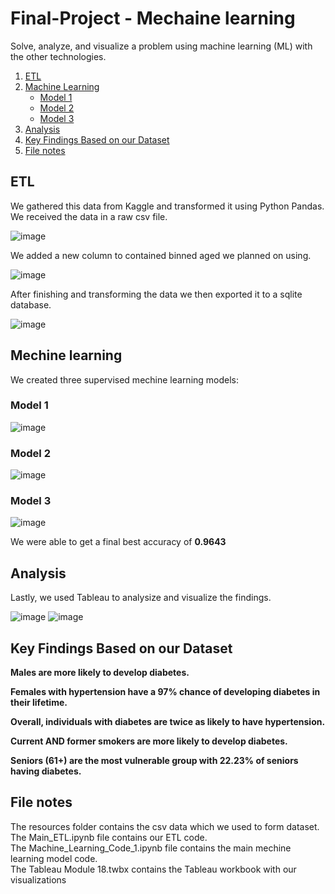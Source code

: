 # Final-Project - Mechaine learning  
 Solve, analyze, and visualize a problem using machine learning (ML) with the other technologies. 

      
1. [ETL](#etl)
2. [Machine Learning](#machine-learning)
   - [Model 1](#model-1)
   - [Model 2](#model-2)
   - [Model 3](#model-3)
3. [Analysis](#analysis)    
4. [Key Findings Based on our Dataset](#key-findings)
5. [File notes](#file-notes)



## ETL <a name="etl"></a>
We gathered this data from Kaggle and transformed it using Python Pandas. We received the data in a raw csv file. <br />

![image](https://github.com/dclaxto1/Final-Project/assets/128431134/d85d2429-f78f-41a1-a07b-940025fa3609)

We added a new column to contained binned aged we planned on using. <br />

![image](https://github.com/dclaxto1/Final-Project/assets/128431134/5a7f6f53-f704-4ff1-ba66-44d85c5c08a4)

After finishing and transforming the data we then exported it to a sqlite database.  <br />

![image](https://github.com/dclaxto1/Final-Project/assets/128431134/de1bd81f-e63b-44db-b575-deb3f5f10ead)

## Mechine learning <a name="machine-learning"></a>
We created three supervised mechine learning models:

### Model 1 <a name="model-1"></a>
![image](https://github.com/dclaxto1/Final-Project/assets/128431134/f860790c-58c1-4b3b-8f5a-06ee8bd8968c)


### Model 2 <a name="model-2"></a>
![image](https://github.com/dclaxto1/Final-Project/assets/128431134/5a325253-56f8-4664-afc2-b0ac8751b59d)

### Model 3 <a name="model-3"></a>
![image](https://github.com/dclaxto1/Final-Project/assets/128431134/7b96bc41-6753-4ba5-ac17-dc992f12879f)

We were able to get a final best accuracy of **0.9643**

## Analysis <a name="analysis"></a>
Lastly, we used Tableau to analysize and visualize the findings.<br />

![image](https://github.com/dclaxto1/Final-Project/assets/128431134/716e7a9a-d494-4caf-8f55-c435458a8abf)
![image](https://github.com/dclaxto1/Final-Project/assets/128431134/991ef825-d455-4985-b6b2-a76986b91caf)

## Key Findings Based on our Dataset <a name="key-findings"></a>
**Males are more likely to develop diabetes.**

**Females with hypertension have a 97% chance of developing diabetes in their lifetime.**

**Overall, individuals with diabetes are twice as likely to have hypertension.**

**Current AND former smokers are more likely to develop diabetes.** 

**Seniors (61+) are the most vulnerable group with 22.23% of seniors having diabetes.**

## File notes <a name="file-notes"></a>
The resources folder contains the csv data which we used to form dataset. <br />
The Main_ETL.ipynb file contains our ETL code.<br />
The Machine_Learning_Code_1.ipynb file contains the main mechine learning model code. <br />
The Tableau Module 18.twbx contains the Tableau workbook with our visualizations









